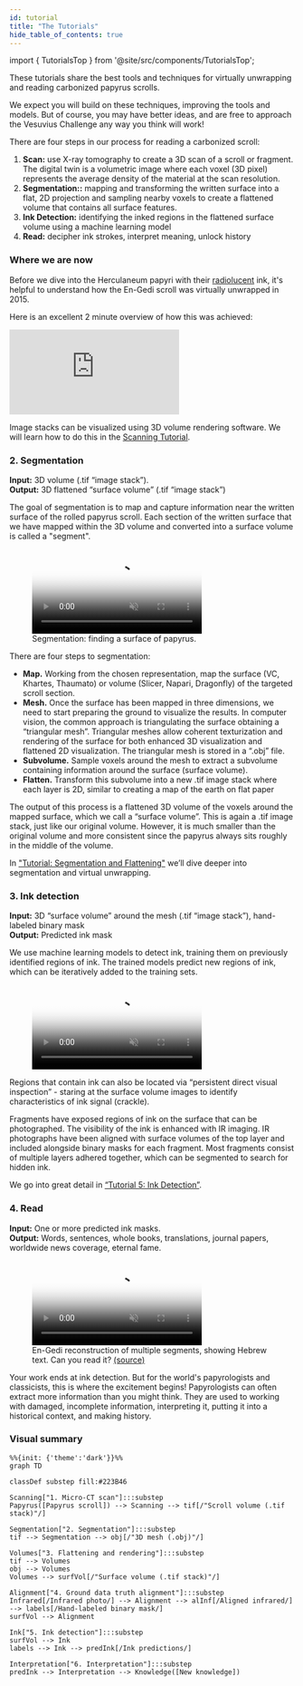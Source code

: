 ```yaml
---
id: tutorial
title: "The Tutorials"
hide_table_of_contents: true
---
```


<head>
  <html data-theme="dark" />

  <meta
    name="description"
    content="A $1,000,000+ machine learning and computer vision competition"
  />

  <meta property="og:type" content="website" />
  <meta property="og:url" content="https://scrollprize.org" />
  <meta property="og:title" content="Vesuvius Challenge" />
  <meta
    property="og:description"
    content="A $1,000,000+ machine learning and computer vision competition"
  />
  <meta
    property="og:image"
    content="https://scrollprize.org/img/social/opengraph.jpg"
  />

  <meta property="twitter:card" content="summary_large_image" />
  <meta property="twitter:url" content="https://scrollprize.org" />
  <meta property="twitter:title" content="Vesuvius Challenge" />
  <meta
    property="twitter:description"
    content="A $1,000,000+ machine learning and computer vision competition"
  />
  <meta
    property="twitter:image"
    content="https://scrollprize.org/img/social/opengraph.jpg"
  />
</head>

import { TutorialsTop } from '@site/src/components/TutorialsTop';

These tutorials share the best tools and techniques for virtually unwrapping and reading carbonized papyrus scrolls.

We expect you will build on these techniques, improving the tools and models. But of course, you may have better ideas, and are free to approach the Vesuvius Challenge any way you think will work!

There are four steps in our process for reading a carbonized scroll:

<TutorialsTop/>

1. <b>Scan:</b> use X-ray tomography to create a 3D scan of a scroll or fragment. The digital twin is a volumetric image where each voxel (3D pixel) represents the average density of the material at the scan resolution.
2. <b>Segmentation::</b> mapping and transforming the written surface into a flat, 2D projection and sampling nearby voxels to create a flattened volume that contains all surface features.
3. <b>Ink Detection:</b> identifying the inked regions in the flattened surface volume using a machine learning model
4. <b>Read:</b> decipher ink strokes, interpret meaning, unlock history

### Where we are now

Before we dive into the Herculaneum papyri with their [radiolucent](https://en.wikipedia.org/wiki/Radiodensity) ink, it's helpful to understand how the En-Gedi scroll was virtually unwrapped in 2015.

Here is an excellent 2 minute overview of how this was achieved:

<iframe className="w-[100%] aspect-video mb-4" src="https://www.youtube.com/embed/GduCExxB0vw" title="YouTube video player" frameBorder="0" allow="accelerometer; autoplay; clipboard-write; encrypted-media; gyroscope; picture-in-picture; web-share" allowFullScreen/>

For the Herculaneum papyri, many of the same steps apply, with one key change - the ink is much less readily visible. There is much room for improvement in each step of the pipeline: We can currently only read 5% of a complete scroll. We would like to read 90% in 2024. That is your goal!


Let's go through each of the key steps one by one.

### 1. Scan

<div className="bg-gray-800 p-4 rounded mb-4">
<strong>Input:</strong> physical scroll or fragment.<br/>
<strong>Output:</strong> 3D scan volume (voxels in .tif “image stack”)
</div>

If you've ever had a CT scan at a hospital, this is the same process, except our scans were made in a particle accelerator and are much higher resolution.

Scanning involves capturing hundreds to thousands of X-ray photographs of the object from different rotational angles. Typically this is accomplished using an X-ray source on one side of the object, and an X-ray camera on the other side, and rotating the object 360° on a platform.

<figure className="">
  <video autoPlay playsInline loop muted className="w-[100%]" poster="/img/tutorials/fragment-rotating2.jpg">
    <source src="/img/tutorials/fragment-rotating2.webm" type="video/webm"/>
    <source src="/img/tutorials/fragment-rotating2.mp4" type="video/mp4"/>
  </video>
  <figcaption className="mt-0">A fragment rotating, with an X-ray source (from a particle accelerator) on one side, and an X-ray camera on the other side <a href="https://www.youtube.com/watch?v=fg_08ukGlMw">(source)</a></figcaption>
</figure>

The X-ray photos are combined into a 3D scan volume using [tomographic reconstruction](https://en.wikipedia.org/wiki/Tomographic_reconstruction) algorithms, typically by software that comes with the scanner. A volume is a 3D picture made up of 3D pixel cubes called voxels. The voxel size tells us the physical size of the cube, and the value stored in the voxel is that location's relative radiodensity.


<figure>
  <video autoPlay playsInline loop muted className="w-[100%] rounded-xl" poster="/img/tutorials/scanning2.jpg">
    <source src="/img/tutorials/scanning2.webm" type="video/webm"/>
    <source src="/img/tutorials/scanning2.mp4" type="video/mp4"/>
  </video>
  <figcaption className="mt-0">Artistic visualization of constructing a 3D volume; in reality the object rotates as it is scanned.</figcaption>
</figure>

We store the 3D scan volume as a directory full of .tif files, where each file represents one horizontal cross-section or "slice" of the object, typically starting at the bottom of the scroll or scroll fragment and moving upwards. We call this a .tif image stack. You can view and explore a 3D scan volume of a scroll in your browser right now in [one click](https://dl.ash2txt.org/view/Scroll1), or with a few lines of code ([Python](https://github.com/ScrollPrize/vesuvius), [C](https://github.com/ScrollPrize/vesuvius-c)).

Remember that each pixel in the image stack actually represents a cube (voxel) of physical space. If your volume has a 10um voxel size, then 100 slices will be 1mm (1000um) of the object.

<div className="flex w-[100%]">
  <div className="w-[100%] mb-2 mr-2"><img src="/img/overview/scroll1-small-actual.jpg" className="w-[100%]"/><figcaption className="mt-0">Scroll 1 (PHerc. Paris. 4)</figcaption></div>
</div>
<iframe className="w-[100%] max-w-[500px] mb-4 aspect-square" src="https://www.youtube.com/embed/cY5BIxkf5m0"  title="YouTube video player" frameBorder="0" allow="accelerometer; autoplay; clipboard-write; encrypted-media; gyroscope; picture-in-picture; web-share" allowFullScreen></iframe>

Image stacks can be visualized using 3D volume rendering software. We will learn how to do this in the [Scanning Tutorial](tutorial1).

### 2. Segmentation

<div className="bg-gray-800 p-4 rounded mb-4">
<strong>Input:</strong> 3D volume (.tif “image stack”).<br/>
<strong>Output:</strong> 3D flattened “surface volume” (.tif “image stack”)
</div>

The goal of segmentation is to map and capture information near the written surface of the rolled papyrus scroll. Each section of the written surface that we have mapped within the 3D volume and converted into a surface volume is called a "segment".

<figure>
  <video autoPlay playsInline loop muted className="w-[100%] rounded-xl" poster="/img/tutorials/segmentation2.jpg">
    <source src="/img/tutorials/segmentation2.webm" type="video/webm"/>
    <source src="/img/tutorials/segmentation2.mp4" type="video/mp4"/>
  </video>
  <figcaption className="mt-0">Segmentation: finding a surface of papyrus.</figcaption>
</figure>


<div>There are four steps to segmentation:</div>

* **Map.** Working from the chosen representation, map the surface (VC, Khartes, Thaumato) or volume (Slicer, Napari, Dragonfly) of the targeted scroll section.
* **Mesh.** Once the surface has been mapped in three dimensions, we need to start preparing the ground to visualize the results. In computer vision, the common approach is triangulating the surface obtaining a “triangular mesh”. Triangular meshes allow coherent texturization and rendering of the surface for both enhanced 3D visualization and flattened 2D visualization. The triangular mesh is stored in a “.obj” file. 
* **Subvolume.** Sample voxels around the mesh to extract a subvolume containing information around the surface (surface volume).
* **Flatten.** Transform this subvolume into a new .tif image stack where each layer is 2D, similar to creating a map of the earth on flat paper

The output of this process is a flattened 3D volume of the voxels around the mapped surface, which we call a “surface volume”. This is again a .tif image stack, just like our original volume. However, it is much smaller than the original volume and more consistent since the papyrus always sits roughly in the middle of the volume.

In ["Tutorial: Segmentation and Flattening"](tutorial3) we’ll dive deeper into segmentation and virtual unwrapping.

### 3. Ink detection

<div className="bg-gray-800 p-4 rounded mb-4">
<strong>Input:</strong> 3D “surface volume” around the mesh (.tif “image stack”), hand-labeled binary mask<br/>
<strong>Output:</strong> Predicted ink mask
</div>

We use machine learning models to detect ink, training them on previously identified regions of ink. The trained models predict new regions of ink, which can be iteratively added to the training sets.

<figure>
  <video autoPlay playsInline loop muted className="w-[100%]" poster="/img/tutorials/ink-detection-anim2-dark.jpg">
    <source src="/img/tutorials/ink-detection-anim2-dark.webm" type="video/webm"/>
    <source src="/img/tutorials/ink-detection-anim2-dark.mp4" type="video/mp4"/>
  </video>
</figure>

Regions that contain ink can also be located via “persistent direct visual inspection” - staring at the surface volume images to identify characteristics of ink signal (crackle).

Fragments have exposed regions of ink on the surface that can be photographed. The visibility of the ink is enhanced with IR imaging. IR photographs have been aligned with surface volumes of the top layer and included alongside binary masks for each fragment. Most fragments consist of multiple layers adhered together, which can be segmented to search for hidden ink.

We go into great detail in [“Tutorial 5: Ink Detection”](tutorial5).

### 4. Read

<div className="bg-gray-800 p-4 rounded mb-4">
<strong>Input:</strong> One or more predicted ink masks.<br/>
<strong>Output:</strong> Words, sentences, whole books, translations, journal papers, worldwide news coverage, eternal fame.
</div>

<figure className="">
  <video autoPlay playsInline loop muted className="w-[100%]" poster="/img/tutorials/engedi-reconstruction3.webm">
    <source src="/img/tutorials/engedi-reconstruction3.webm" type="video/webm"/>
    <source src="/img/tutorials/engedi-reconstruction3.mp4" type="video/mp4"/>
  </video>
  <figcaption className="mt-0">En-Gedi reconstruction of multiple segments, showing Hebrew text. Can you read it? <a href="https://www.youtube.com/watch?v=tL7rhIFNtQg">(source)</a></figcaption>
</figure>

Your work ends at ink detection. But for the world's papyrologists and classicists, this is where the excitement begins! Papyrologists can often extract more information than you might think. They are used to working with damaged, incomplete information, interpreting it, putting it into a historical context, and making history.

### Visual summary

```mermaid
%%{init: {'theme':'dark'}}%%
graph TD

classDef substep fill:#223B46

Scanning["1. Micro-CT scan"]:::substep
Papyrus([Papyrus scroll]) --> Scanning --> tif[/"Scroll volume (.tif stack)"/]

Segmentation["2. Segmentation"]:::substep
tif --> Segmentation --> obj[/"3D mesh (.obj)"/]

Volumes["3. Flattening and rendering"]:::substep
tif --> Volumes
obj --> Volumes
Volumes --> surfVol[/"Surface volume (.tif stack)"/]

Alignment["4. Ground data truth alignment"]:::substep
Infrared[/Infrared photo/] --> Alignment --> alInf[/Aligned infrared/] --> labels[/Hand-labeled binary mask/]
surfVol --> Alignment

Ink["5. Ink detection"]:::substep
surfVol --> Ink
labels --> Ink --> predInk[/Ink predictions/]

Interpretation["6. Interpretation"]:::substep
predInk --> Interpretation --> Knowledge([New knowledge])
```
